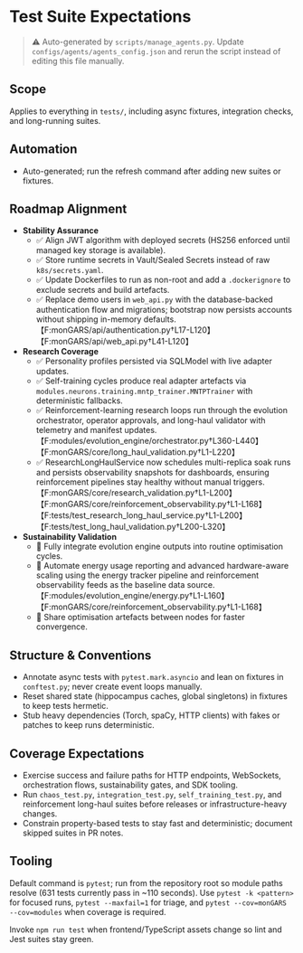 # Test Suite Expectations

> ⚠️ Auto-generated by `scripts/manage_agents.py`. Update `configs/agents/agents_config.json` and rerun the script instead of editing this file manually.

## Scope

Applies to everything in `tests/`, including async fixtures, integration checks, and long-running
suites.

## Automation

- Auto-generated; run the refresh command after adding new suites or fixtures.

## Roadmap Alignment

- **Stability Assurance**
  - ✅ Align JWT algorithm with deployed secrets (HS256 enforced until managed key storage is available).
  - ✅ Store runtime secrets in Vault/Sealed Secrets instead of raw `k8s/secrets.yaml`.
  - ✅ Update Dockerfiles to run as non-root and add a `.dockerignore` to exclude secrets and build artefacts.
  - ✅ Replace demo users in `web_api.py` with the database-backed authentication flow and migrations; bootstrap now persists accounts without shipping in-memory defaults.【F:monGARS/api/authentication.py†L17-L120】【F:monGARS/api/web_api.py†L41-L120】
- **Research Coverage**
  - ✅ Personality profiles persisted via SQLModel with live adapter updates.
  - ✅ Self-training cycles produce real adapter artefacts via `modules.neurons.training.mntp_trainer.MNTPTrainer` with deterministic fallbacks.
  - ✅ Reinforcement-learning research loops run through the evolution orchestrator, operator approvals, and long-haul validator with telemetry and manifest updates.【F:modules/evolution_engine/orchestrator.py†L360-L440】【F:monGARS/core/long_haul_validation.py†L1-L220】
  - ✅ ResearchLongHaulService now schedules multi-replica soak runs and persists observability snapshots for dashboards, ensuring reinforcement pipelines stay healthy without manual triggers.【F:monGARS/core/research_validation.py†L1-L200】【F:monGARS/core/reinforcement_observability.py†L1-L168】【F:tests/test_research_long_haul_service.py†L1-L200】【F:tests/test_long_haul_validation.py†L200-L320】
- **Sustainability Validation**
  - 🚧 Fully integrate evolution engine outputs into routine optimisation cycles.
  - 🚧 Automate energy usage reporting and advanced hardware-aware scaling using the energy tracker pipeline and reinforcement observability feeds as the baseline data source.【F:modules/evolution_engine/energy.py†L1-L160】【F:monGARS/core/reinforcement_observability.py†L1-L168】
  - 🚧 Share optimisation artefacts between nodes for faster convergence.

## Structure & Conventions

- Annotate async tests with `pytest.mark.asyncio` and lean on fixtures in `conftest.py`; never create
    event loops manually.
- Reset shared state (hippocampus caches, global singletons) in fixtures to keep tests hermetic.
- Stub heavy dependencies (Torch, spaCy, HTTP clients) with fakes or patches to keep runs
    deterministic.

## Coverage Expectations

- Exercise success and failure paths for HTTP endpoints, WebSockets, orchestration flows,
    sustainability gates, and SDK tooling.
- Run `chaos_test.py`, `integration_test.py`, `self_training_test.py`, and reinforcement long-haul
    suites before releases or infrastructure-heavy changes.
- Constrain property-based tests to stay fast and deterministic; document skipped suites in PR notes.

## Tooling

Default command is `pytest`; run from the repository root so module paths resolve (631 tests
currently pass in ~110 seconds). Use `pytest -k <pattern>` for focused runs, `pytest --maxfail=1`
for triage, and `pytest --cov=monGARS --cov=modules` when coverage is required.

Invoke `npm run test` when frontend/TypeScript assets change so lint and Jest suites stay green.
